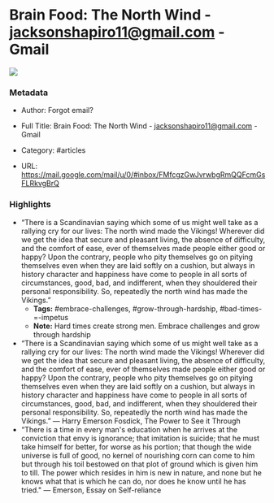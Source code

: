 # Brain Food: The North Wind - jacksonshapiro11@gmail.com - Gmail

![](https://readwise-assets.s3.amazonaws.com/static/images/article0.00998d930354.png)

### Metadata

- Author: Forgot email?
- Full Title: Brain Food: The North Wind - jacksonshapiro11@gmail.com - Gmail
- Category: #articles



- URL: https://mail.google.com/mail/u/0/#inbox/FMfcgzGwJvrwbgRmQQFcmGsFLRkvgBrQ

### Highlights

- “There is a Scandinavian saying which some of us might well take as a rallying cry for our lives: The north wind made the Vikings! Wherever did we get the idea that secure and pleasant living, the absence of difficulty, and the comfort of ease, ever of themselves made people either good or happy? Upon the contrary, people who pity themselves go on pitying themselves even when they are laid softly on a cushion, but always in history character and happiness have come to people in all sorts of circumstances, good, bad, and indifferent, when they shouldered their personal responsibility. So, repeatedly the north wind has made the Vikings.”
    - **Tags:** #embrace-challenges, #grow-through-hardship, #bad-times-=-impetus
    - **Note:** Hard times create strong men. Embrace challenges and grow through hardship
- “There is a Scandinavian saying which some of us might well take as a rallying cry for our lives: The north wind made the Vikings! Wherever did we get the idea that secure and pleasant living, the absence of difficulty, and the comfort of ease, ever of themselves made people either good or happy? Upon the contrary, people who pity themselves go on pitying themselves even when they are laid softly on a cushion, but always in history character and happiness have come to people in all sorts of circumstances, good, bad, and indifferent, when they shouldered their personal responsibility. So, repeatedly the north wind has made the Vikings.” — Harry Emerson Fosdick, The Power to See it Through
- “There is a time in every man's education when he arrives at the conviction that envy is ignorance; that imitation is suicide; that he must take himself for better, for worse as his portion; that though the wide universe is full of good, no kernel of nourishing corn can come to him but through his toil bestowed on that plot of ground which is given him to till. The power which resides in him is new in nature, and none but he knows what that is which he can do, nor does he know until he has tried." — Emerson, Essay on Self-reliance
